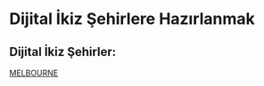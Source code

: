# Dijital İkiz Şehirlere Hazırlanmak


## Dijital İkiz Şehirler:

[MELBOURNE](https://digitwin.com.au)
